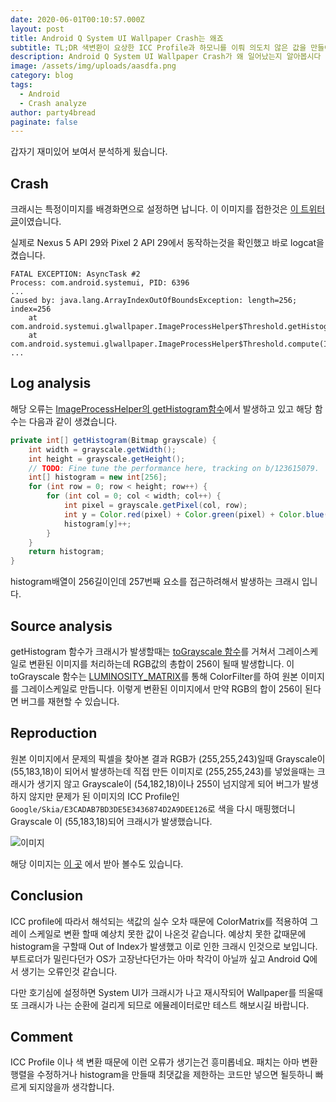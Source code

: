 ```yaml
---
date: 2020-06-01T00:10:57.000Z
layout: post
title: Android Q System UI Wallpaper Crash는 왜죠
subtitle: TL;DR 색변환이 요상한 ICC Profile과 하모니를 이뤄 의도치 않은 값을 만들어 냅니다.
description: Android Q System UI Wallpaper Crash가 왜 일어났는지 알아봅시다
image: /assets/img/uploads/aasdfa.png
category: blog
tags:
  - Android
  - Crash analyze
author: party4bread
paginate: false
---
```

갑자기 재미있어 보여서 분석하게 됬습니다.

## Crash

크래시는 특정이미지를 배경화면으로 설정하면 납니다. 이 이미지를 접한것은 [이 트위터 글](https://twitter.com/UniverseIce/status/1266943909499826176)이였습니다.

실제로 Nexus 5 API 29와 Pixel 2 API 29에서 동작하는것을 확인했고 바로 logcat을 켰습니다.

```
FATAL EXCEPTION: AsyncTask #2
Process: com.android.systemui, PID: 6396
...
Caused by: java.lang.ArrayIndexOutOfBoundsException: length=256; index=256
	at com.android.systemui.glwallpaper.ImageProcessHelper$Threshold.getHistogram(ImageProcessHelper.java:139)
	at com.android.systemui.glwallpaper.ImageProcessHelper$Threshold.compute(ImageProcessHelper.java:105)
...
```

## Log analysis

해당 오류는 [ImageProcessHelper의 getHistogram함수](https://android.googlesource.com/platform/frameworks/base/+/master/packages/SystemUI/src/com/android/systemui/glwallpaper/ImageProcessHelper.java#139d)에서 발생하고 있고 해당 함수는 다음과 같이 생겼습니다.

```java
private int[] getHistogram(Bitmap grayscale) {
    int width = grayscale.getWidth();
    int height = grayscale.getHeight();
    // TODO: Fine tune the performance here, tracking on b/123615079.
    int[] histogram = new int[256];
    for (int row = 0; row < height; row++) {
        for (int col = 0; col < width; col++) {
            int pixel = grayscale.getPixel(col, row);
            int y = Color.red(pixel) + Color.green(pixel) + Color.blue(pixel);
            histogram[y]++;
        }
    }
    return histogram;
}
```

histogram배열이 256길이인데 257번째 요소를 접근하려해서 발생하는 크래시 입니다.

## Source analysis

getHistogram 함수가 크래시가 발생할때는 [toGrayscale 함수](https://android.googlesource.com/platform/frameworks/base/+/master/packages/SystemUI/src/com/android/systemui/glwallpaper/ImageProcessHelper.java#115)를 거쳐서 그레이스케일로 변환된 이미지를 처리하는데 RGB값의 총합이 256이 될때 발생합니다. 이 toGrayscale 함수는 [LUMINOSITY_MATRIX](https://android.googlesource.com/platform/frameworks/base/+/master/packages/SystemUI/src/com/android/systemui/glwallpaper/ImageProcessHelper.java#47)를 통해 ColorFilter를 하여 원본 이미지를 그레이스케일로 만듭니다. 이렇게 변환된 이미지에서 만약 RGB의 합이 256이 된다면 버그를 재현할 수 있습니다.

## Reproduction

원본 이미지에서 문제의 픽셀을 찾아본 결과 RGB가 (255,255,243)일때 Grayscale이 (55,183,18)이 되어서 발생하는데 직접 만든 이미지로 (255,255,243)를 넣었을때는 크래시가 생기지 않고 Grayscale이 (54,182,18)이나 255이 넘지않게 되어 버그가 발생하지 않지만 문제가 된 이미지의 ICC Profile인 `Google/Skia/E3CADAB7BD3DE5E3436874D2A9DEE126`로 색을 다시 매핑했더니 Grayscale 이 (55,183,18)되어 크래시가 발생했습니다.

![이미지](https://pbs.twimg.com/media/EZVUeHLUwAAj9GJ?format=jpg&name=small)

해당 이미지는 [이 곳](https://drive.google.com/file/d/1o2WgY6tBOR30GdJyLfrTHJaFNoJtwuXu/view) 에서 받아 볼수도 있습니다.

## Conclusion

ICC profile에 따라서 해석되는 색값의 실수 오차 때문에 ColorMatrix를 적용하여 그레이 스케일로 변환 할때 예상치 못한 값이 나온것 같습니다.  예상치 못한 값때문에 histogram을 구할때 Out of Index가 발생했고 이로 인한 크래시 인것으로 보입니다. 부트로더가 밀린다던가 OS가 고장난다던가는 아마 착각이 아닐까 싶고 Android Q에서 생기는 오류인것 같습니다. 

다만 호기심에 설정하면 System UI가 크래시가 나고 재시작되어 Wallpaper를 띄울때 또 크래시가 나는 순환에 걸리게 되므로 에뮬레이터로만 테스트 해보시길 바랍니다.

## Comment

 ICC Profile 이나 색 변환 때문에 이런 오류가 생기는건 흥미롭네요. 패치는 아마 변환 행렬을 수정하거나 histogram을 만들때 최댓값을 제한하는 코드만 넣으면 될듯하니 빠르게 되지않을까 생각합니다.